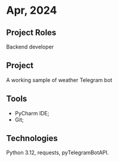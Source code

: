 # Apr, 2024

## Project Roles

Backend developer

## Project

A working sample of weather Telegram bot

## Tools

- PyCharm IDE;
- Git;

## Technologies

Python 3.12, requests, pyTelegramBotAPI.